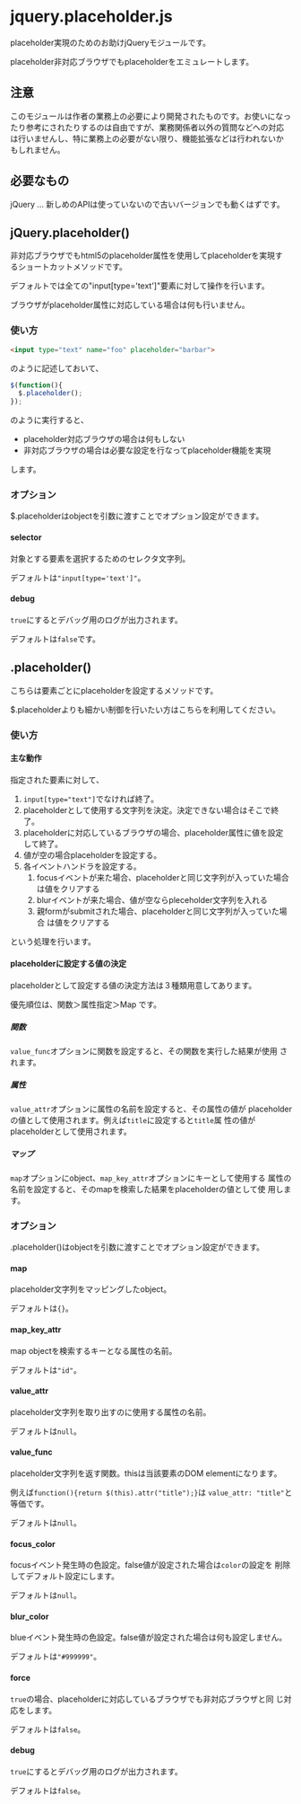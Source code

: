 # jquery.placeholder.js

placeholder実現のためのお助けjQueryモジュールです。

placeholder非対応ブラウザでもplaceholderをエミュレートします。

## 注意

このモジュールは作者の業務上の必要により開発されたものです。お使いになっ
たり参考にされたりするのは自由ですが、業務関係者以外の質問などへの対応
は行いませんし、特に業務上の必要がない限り、機能拡張などは行われないか
もしれません。

## 必要なもの

jQuery … 新しめのAPIは使っていないので古いバージョンでも動くはずです。

## jQuery.placeholder()

非対応ブラウザでもhtml5のplaceholder属性を使用してplaceholderを実現す
るショートカットメソッドです。

デフォルトでは全ての"input[type='text']"要素に対して操作を行います。

ブラウザがplaceholder属性に対応している場合は何も行いません。

### 使い方

```html
<input type="text" name="foo" placeholder="barbar">
```

のように記述しておいて、

```javascript
$(function(){
  $.placeholder();
});
```

のように実行すると、

* placeholder対応ブラウザの場合は何もしない
* 非対応ブラウザの場合は必要な設定を行なってplaceholder機能を実現

します。

### オプション

$.placeholderはobjectを引数に渡すことでオプション設定ができます。

#### selector

対象とする要素を選択するためのセレクタ文字列。

デフォルトは`"input[type='text']"`。

#### debug

`true`にするとデバッグ用のログが出力されます。

デフォルトは`false`です。

## .placeholder()

こちらは要素ごとにplaceholderを設定するメソッドです。

$.placeholderよりも細かい制御を行いたい方はこちらを利用してください。

### 使い方

#### 主な動作

指定された要素に対して、

1. `input[type="text"]`でなければ終了。
2. placeholderとして使用する文字列を決定。決定できない場合はそこで終了。
3. placeholderに対応しているブラウザの場合、placeholder属性に値を設定
   して終了。
4. 値が空の場合placeholderを設定する。
5. 各イベントハンドラを設定する。
   1. focusイベントが来た場合、placeholderと同じ文字列が入っていた場合
      は値をクリアする
   2. blurイベントが来た場合、値が空ならpleceholder文字列を入れる
   3. 親formがsubmitされた場合、placeholderと同じ文字列が入っていた場合
      は値をクリアする

という処理を行います。

#### placeholderに設定する値の決定

placeholderとして設定する値の決定方法は３種類用意してあります。

優先順位は、関数＞属性指定＞Map です。

##### 関数

`value_func`オプションに関数を設定すると、その関数を実行した結果が使用
されます。

##### 属性

`value_attr`オプションに属性の名前を設定すると、その属性の値が
placeholderの値として使用されます。例えば`title`に設定すると`title`属
性の値がplaceholderとして使用されます。

##### マップ

`map`オプションにobject、`map_key_attr`オプションにキーとして使用する
属性の名前を設定すると、そのmapを検索した結果をplaceholderの値として使
用します。

### オプション

.placeholder()はobjectを引数に渡すことでオプション設定ができます。

#### map

placeholder文字列をマッピングしたobject。

デフォルトは`{}`。

#### map_key_attr

map objectを検索するキーとなる属性の名前。

デフォルトは`"id"`。

#### value_attr

placeholder文字列を取り出すのに使用する属性の名前。

デフォルトは`null`。

#### value_func

placeholder文字列を返す関数。thisは当該要素のDOM elementになります。

例えば`function(){return $(this).attr("title");}`は
`value_attr: "title"`と等価です。

デフォルトは`null`。

#### focus_color

focusイベント発生時の色設定。false値が設定された場合は`color`の設定を
削除してデフォルト設定にします。

デフォルトは`null`。

#### blur_color

blueイベント発生時の色設定。false値が設定された場合は何も設定しません。

デフォルトは`"#999999"`。

#### force

`true`の場合、placeholderに対応しているブラウザでも非対応ブラウザと同
じ対応をします。

デフォルトは`false`。

#### debug

`true`にするとデバッグ用のログが出力されます。

デフォルトは`false`。

